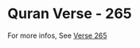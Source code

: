 # Quran Verse - 265 

For more infos, See [Verse 265](https://www.quranbookk.com/quran/search?q=265)